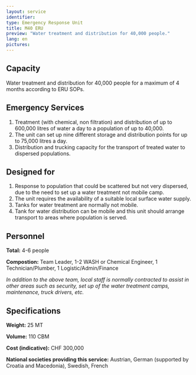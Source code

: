 ```yaml
---
layout: service
identifier:
type: Emergency Response Unit
title: M40 ERU
preview: "Water treatment and distribution for 40,000 people."
lang: en
pictures:
---
```


## Capacity

Water treatment and distribution for 40,000 people for a maximum of 4 months according to ERU SOPs.

## Emergency Services

1. Treatment (with chemical, non filtration) and distribution of up to 600,000 litres of water a day to a population of up to 40,000.
2. The unit can set up nine different storage and distribution points for up to 75,000 litres a day.
3. Distribution and trucking capacity for the transport of treated water to dispersed populations.

## Designed for
1. Response to population that could be scattered but not very dispersed, due to the need to set up a water treatment not mobile camp.
2. The unit requires the availability of a suitable local surface water supply.
3. Tanks for water treatment are normally not mobile.
4. Tank for water distribution can be mobile and this unit should arrange transport to areas where population is served.

## Personnel

**Total:** 4-6 people

**Compostion:** Team Leader, 1-2 WASH or Chemical Engineer, 1 Technician/Plumber, 1 Logistic/Admin/Finance

_In addition to the above team, local staff is normally contracted to assist in other areas such as security, set up of the water treatment camps, maintenance, truck drivers, etc._

## Specifications

**Weight:** 25 MT

**Volume:** 110 CBM

**Cost (indicative):** CHF 300,000

**National societies providing this service:** Austrian, German (supported by Croatia and Macedonia), Swedish, French
